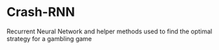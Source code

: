 # Crash-RNN
Recurrent Neural Network and helper methods used to find the optimal strategy for a gambling game
